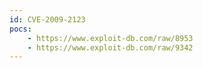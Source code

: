 ```yaml
---
id: CVE-2009-2123
pocs:
    - https://www.exploit-db.com/raw/8953
    - https://www.exploit-db.com/raw/9342
---
```

